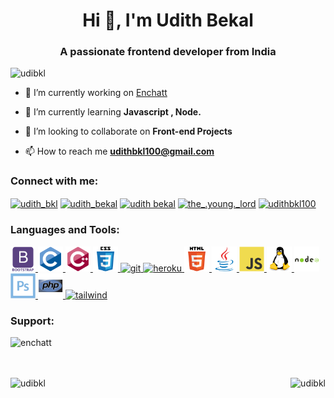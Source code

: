 <h1 align="center">Hi 👋, I'm Udith Bekal</h1>
<h3 align="center">A passionate frontend developer from India</h3>

<p align="left"> <img src="https://komarev.com/ghpvc/?username=udibkl&label=Profile%20views&color=0e75b6&style=flat" alt="udibkl" /> </p>

- 🔭 I’m currently working on [Enchatt](https://enchatt.in)

- 🌱 I’m currently learning **Javascript , Node.**

- 👯 I’m looking to collaborate on **Front-end Projects**

- 📫 How to reach me **udithbkl100@gmail.com**

<h3 align="left">Connect with me:</h3>
<p align="left">
<a href="https://twitter.com/udith_bkl" target="blank"><img align="center" src="https://raw.githubusercontent.com/rahuldkjain/github-profile-readme-generator/master/src/images/icons/Social/twitter.svg" alt="udith_bkl" height="30" width="40" /></a>
<a href="https://www.linkedin.com/in/udith-bekal/" target="blank"><img align="center" src="https://raw.githubusercontent.com/rahuldkjain/github-profile-readme-generator/master/src/images/icons/Social/linked-in-alt.svg" alt="udith_bekal" height="30" width="40" /></a>
<a href="https://fb.com/udith.bkl" target="blank"><img align="center" src="https://raw.githubusercontent.com/rahuldkjain/github-profile-readme-generator/master/src/images/icons/Social/facebook.svg" alt="udith bekal" height="30" width="40" /></a>
<a href="https://instagram.com/the_.young._lord" target="blank"><img align="center" src="https://raw.githubusercontent.com/rahuldkjain/github-profile-readme-generator/master/src/images/icons/Social/instagram.svg" alt="the_.young._lord" height="30" width="40" /></a>
<a href="https://www.hackerrank.com/udithbkl100" target="blank"><img align="center" src="https://raw.githubusercontent.com/rahuldkjain/github-profile-readme-generator/master/src/images/icons/Social/hackerrank.svg" alt="udithbkl100" height="30" width="40" /></a>
</p>

<h3 align="left">Languages and Tools:</h3>
<p align="left"> <a href="https://getbootstrap.com" target="_blank"> <img src="https://raw.githubusercontent.com/devicons/devicon/master/icons/bootstrap/bootstrap-plain-wordmark.svg" alt="bootstrap" width="40" height="40"/> </a> <a href="https://www.cprogramming.com/" target="_blank"> <img src="https://raw.githubusercontent.com/devicons/devicon/master/icons/c/c-original.svg" alt="c" width="40" height="40"/> </a> <a href="https://www.w3schools.com/cpp/" target="_blank"> <img src="https://raw.githubusercontent.com/devicons/devicon/master/icons/cplusplus/cplusplus-original.svg" alt="cplusplus" width="40" height="40"/> </a> <a href="https://www.w3schools.com/css/" target="_blank"> <img src="https://raw.githubusercontent.com/devicons/devicon/master/icons/css3/css3-original-wordmark.svg" alt="css3" width="40" height="40"/> </a> <a href="https://git-scm.com/" target="_blank"> <img src="https://www.vectorlogo.zone/logos/git-scm/git-scm-icon.svg" alt="git" width="40" height="40"/> </a> <a href="https://heroku.com" target="_blank"> <img src="https://www.vectorlogo.zone/logos/heroku/heroku-icon.svg" alt="heroku" width="40" height="40"/> </a> <a href="https://www.w3.org/html/" target="_blank"> <img src="https://raw.githubusercontent.com/devicons/devicon/master/icons/html5/html5-original-wordmark.svg" alt="html5" width="40" height="40"/> </a> <a href="https://www.java.com" target="_blank"> <img src="https://raw.githubusercontent.com/devicons/devicon/master/icons/java/java-original.svg" alt="java" width="40" height="40"/> </a> <a href="https://developer.mozilla.org/en-US/docs/Web/JavaScript" target="_blank"> <img src="https://raw.githubusercontent.com/devicons/devicon/master/icons/javascript/javascript-original.svg" alt="javascript" width="40" height="40"/> </a> <a href="https://www.linux.org/" target="_blank"> <img src="https://raw.githubusercontent.com/devicons/devicon/master/icons/linux/linux-original.svg" alt="linux" width="40" height="40"/> </a> <a href="https://nodejs.org" target="_blank"> <img src="https://raw.githubusercontent.com/devicons/devicon/master/icons/nodejs/nodejs-original-wordmark.svg" alt="nodejs" width="40" height="40"/> </a> <a href="https://www.photoshop.com/en" target="_blank"> <img src="https://raw.githubusercontent.com/devicons/devicon/master/icons/photoshop/photoshop-line.svg" alt="photoshop" width="40" height="40"/> </a> <a href="https://www.php.net" target="_blank"> <img src="https://raw.githubusercontent.com/devicons/devicon/master/icons/php/php-original.svg" alt="php" width="40" height="40"/> </a> <a href="https://tailwindcss.com/" target="_blank"> <img src="https://www.vectorlogo.zone/logos/tailwindcss/tailwindcss-icon.svg" alt="tailwind" width="40" height="40"/> </a> 
</p>


<h3 align="left">Support:</h3>
<p><a href="https://www.buymeacoffee.com/enchatt"> <img align="left" src="https://cdn.buymeacoffee.com/buttons/v2/default-yellow.png" height="50" width="210" alt="enchatt" /></a>
</p><br><br>
&nbsp;
<p><img align="left" src="https://github-readme-stats.vercel.app/api/top-langs?username=udibkl&show_icons=true&locale=en&layout=compact" alt="udibkl" /></p>

<p><img align="right" src="https://github-readme-stats.vercel.app/api?username=udibkl&show_icons=true&locale=en"  alt="udibkl" /></p>

